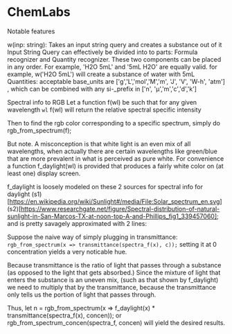 # ChemLabs

Notable features

w(inp: string):
Takes an input string query and creates a substance out of it
Input String Query can effectively be divided into to parts:
Formula recognizer and Quantity recognizer.
These two components can be placed in any order. For example, 
'H2O 5mL' and '5mL H2O' are equally valid.
for example, w('H2O 5mL') will create a substance of water with 5mL
Quantities:
acceptable base_units are ['g','L','mol','M','m', 'J', 'V', 'W-h', 'atm']
, which can be combined with any si-_prefix in  ['n', 'µ','m','c','d','k']


Spectral info to RGB
Let a function f(wl) be such that for any given wavelength `wl` f(wl) will
return the relative spectral specific intensity

Then to find the rgb color corresponding to a specific spectrum, simply do
rgb_from_spectrum(f);

But note. A misconception is that white light is
an even mix of all wavelengths, when actually there are certain wavelengths
like green/blue that are more prevalent in what is perceived as pure white.
For convenience a function f_daylight(wl) is provided that produces a
fairly white color on (at least one) display screen. 

f_daylight is loosely modeled on these 2 sources for spectral info for daylight
(s1)[https://en.wikipedia.org/wiki/Sunlight#/media/File:Solar_spectrum_en.svg]
(s2)[https://www.researchgate.net/figure/Spectral-distribution-of-natural-sunlight-in-San-Marcos-TX-at-noon-top-A-and-Phillips_fig1_339457060];
and is pretty savagely approximated with 2 lines: 

Suppose the naive way of simply plugging in transmittance:
`rgb_from_spectrum(x => transmittance(spectra_f(x), c));`
setting it at 0 concentration yields a very noticable hue.

Because transmittance is the ratio of light that passes through a substance
(as opposed to the light that gets absorbed.)
Since the mixture of light that enters the substance is an uneven mix,
(such as that shown by f_daylight)
we need to multiply that by the transmittance, because the transmittance
only tells us the portion of light that passes through.

Thus,
let n = rgb_from_spectrum(x => f_daylight(x) * transmittance(spectra_f(x), concen));
or rgb_from_spectrum_concen(spectra_f, concen) will yield the desired results.



